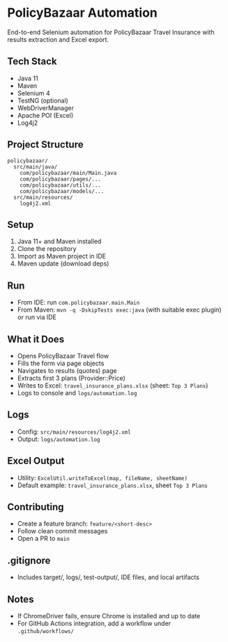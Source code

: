 # PolicyBazaar Automation

End-to-end Selenium automation for PolicyBazaar Travel Insurance with results extraction and Excel export.

## Tech Stack
- Java 11
- Maven
- Selenium 4
- TestNG (optional)
- WebDriverManager
- Apache POI (Excel)
- Log4j2

## Project Structure
```
policybazaar/
  src/main/java/
    com/policybazaar/main/Main.java
    com/policybazaar/pages/...
    com/policybazaar/utils/...
    com/policybazaar/models/...
  src/main/resources/
    log4j2.xml
```

## Setup
1. Java 11+ and Maven installed
2. Clone the repository
3. Import as Maven project in IDE
4. Maven update (download deps)

## Run
- From IDE: run `com.policybazaar.main.Main`
- From Maven: `mvn -q -DskipTests exec:java` (with suitable exec plugin) or run via IDE

## What it Does
- Opens PolicyBazaar Travel flow
- Fills the form via page objects
- Navigates to results (quotes) page
- Extracts first 3 plans (Provider::Price)
- Writes to Excel: `travel_insurance_plans.xlsx` (sheet: `Top 3 Plans`)
- Logs to console and `logs/automation.log`

## Logs
- Config: `src/main/resources/log4j2.xml`
- Output: `logs/automation.log`

## Excel Output
- Utility: `ExcelUtil.writeToExcel(map, fileName, sheetName)`
- Default example: `travel_insurance_plans.xlsx`, sheet `Top 3 Plans`

## Contributing
- Create a feature branch: `feature/<short-desc>`
- Follow clean commit messages
- Open a PR to `main`

## .gitignore
- Includes target/, logs/, test-output/, IDE files, and local artifacts

## Notes
- If ChromeDriver fails, ensure Chrome is installed and up to date
- For GitHub Actions integration, add a workflow under `.github/workflows/` 